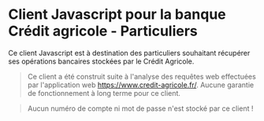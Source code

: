 # Client Javascript pour la banque Crédit agricole - Particuliers

Ce client Javascript est à destination des particuliers souhaitant récupérer ses opérations bancaires stockées par le Crédit Agricole.

> Ce client a été construit suite à l'analyse des requêtes web effectuées par l'application web https://www.credit-agricole.fr/.
> Aucune garantie de fonctionnement à long terme pour ce client.

> Aucun numéro de compte ni mot de passe n'est stocké par ce client !
